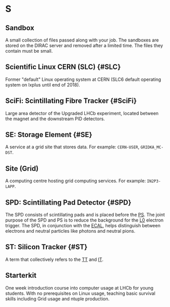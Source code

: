 # S

## Sandbox

A small collection of files passed along with your job. The sandboxes are stored on the DIRAC server and removed after a limited time. The files they contain must be small.

## Scientific Linux CERN (SLC) {#SLC}

Former "default" Linux operating system at CERN (SLC6 default operating system on lxplus until end of 2018).

## SciFi: Scintillating Fibre Tracker {#SciFi}

Large area detector of the Upgraded LHCb experiment, located between the magnet and the downstream PID detectors.

## SE: Storage Element {#SE}

A service at a grid site that stores data. For example: `CERN-USER`, `GRIDKA_MC-DST`.

## Site (Grid)

A computing centre hosting grid computing services. For example: `IN2P3-LAPP`.

## SPD: Scintillating Pad Detector {#SPD}

The SPD consists of scintillating pads and is placed before the [PS](p.md#PS).
The joint purpose of the SPD and PS is to reduce the background for the [L0](l.md#L0) electron trigger.
The SPD, in conjunction with the [ECAL](e.md#ECAL), helps distinguish between electrons and neutral particles like photons and neutral pions.

## ST: Silicon Tracker {#ST}

A term that collectively refers to the [TT](t.md#TT) and [IT](i.md#IT).

## Starterkit

One week introduction course into computer usage at LHCb for young students. With no prerequisites on Linux usage, teaching basic survival skills including Grid usage and ntuple production.
